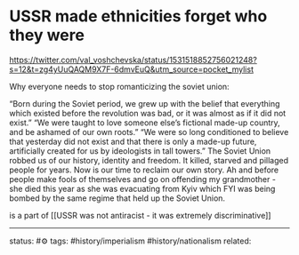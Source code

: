 # USSR made ethnicities forget who they were
https://twitter.com/val_voshchevska/status/1531518852756021248?s=12&t=zg4yUuQAQM9X7F-6dmvEuQ&utm_source=pocket_mylist

Why everyone needs to stop romanticizing the soviet union:

“Born during the Soviet period, we grew up with the belief that everything which existed before the revolution was bad, or it was almost as if it did not exist.”
“We were taught to love someone else’s fictional made-up country, and be ashamed of our own roots.”
“We were so long conditioned to believe that yesterday did not exist and that there is only a made-up future, artificially created for us by ideologists in tall towers.”
The Soviet Union robbed us of our history, identity and freedom. It killed, starved and pillaged people for years. Now is our time to reclaim our own story.
Ah and before people make fools of themselves and go on offending my grandmother - she died this year as she was evacuating from Kyiv which FYI was being bombed by the same regime that held up the Soviet Union.

is a part of [[USSR was not antiracist - it was extremely discriminative]]

---
status: #⚙️ 
tags: #history/imperialism #history/nationalism 
related: 
